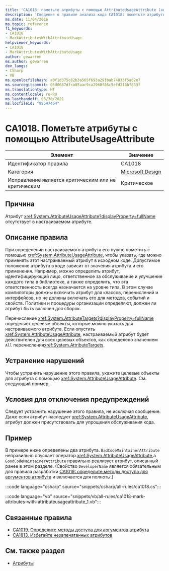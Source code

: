```yaml
---
title: 'CA1018: пометьте атрибуты с помощью AttributeUsageAttribute (анализ кода)'
description: 'Сведения о правиле анализа кода CA1018: пометьте атрибуты с помощью AttributeUsageAttribute'
ms.date: 11/04/2016
ms.topic: reference
f1_keywords:
- CA1018
- MarkAttributesWithAttributeUsage
helpviewer_keywords:
- CA1018
- MarkAttributesWithAttributeUsage
author: gewarren
ms.author: gewarren
dev_langs:
- CSharp
- VB
ms.openlocfilehash: a0f1d375c82b3a565f693a29fbab74833f5a62e7
ms.sourcegitcommit: 05d0087dfca85aac9ca2960f86c5efd218bf833f
ms.translationtype: HT
ms.contentlocale: ru-RU
ms.lasthandoff: 03/30/2021
ms.locfileid: "99547464"
---
```

# <a name="ca1018-mark-attributes-with-attributeusageattribute"></a>CA1018. Пометьте атрибуты с помощью AttributeUsageAttribute

| Элемент                                     | Значение            |
|------------------------------------------|------------------|
| Идентификатор правила                                   | CA1018           |
| Категория                                 | [Microsoft.Design](design-warnings.md) |
| Исправление является критическим или не критическим | Критическое         |

## <a name="cause"></a>Причина

Атрибут <xref:System.AttributeUsageAttribute?displayProperty=fullName> отсутствует в настраиваемом атрибуте.

## <a name="rule-description"></a>Описание правила

При определении настраиваемого атрибута его нужно пометить с помощью <xref:System.AttributeUsageAttribute>, чтобы указать, где можно применять этот настраиваемый атрибут в исходном коде. Допустимое положение атрибута в коде зависит от значения атрибута и его применения. Например, можно определить атрибут, идентифицирующий лицо, ответственное за обслуживание и улучшение каждого типа в библиотеке, а также определить, что эта ответственность всегда назначается на уровне типа. В этом случае компиляторы должны включить атрибут для классов, перечислений и интерфейсов, но не должны включать его для методов, событий и свойств. Политики и процедуры организации определяют, должен ли атрибут быть включен для сборок.

Перечисление <xref:System.AttributeTargets?displayProperty=fullName> определяет целевые объекты, которые можно указать для настраиваемого атрибута. Если опустить <xref:System.AttributeUsageAttribute>, настраиваемый атрибут будет действителен для всех целевых объектов, как определено значением `All` перечисления<xref:System.AttributeTargets>.

## <a name="how-to-fix-violations"></a>Устранение нарушений

Чтобы устранить нарушение этого правила, укажите целевые объекты для атрибута с помощью <xref:System.AttributeUsageAttribute>. См. следующий пример.

## <a name="when-to-suppress-warnings"></a>Условия для отключения предупреждений

Следует устранить нарушение этого правила, не исключая сообщение. Даже если атрибут наследует <xref:System.AttributeUsageAttribute>, атрибут должен присутствовать для упрощения обслуживания кода.

## <a name="example"></a>Пример

В примере ниже определены два атрибута. `BadCodeMaintainerAttribute` неправильно опускает оператор <xref:System.AttributeUsageAttribute>,а `GoodCodeMaintainerAttribute` правильно реализует атрибут, описанный ранее в этом разделе. (Свойство `DeveloperName` является обязательным для правила разработки [CA1019: определите методы доступа для аргументов атрибута](ca1019.md) и включается для полноты.)

:::code language="csharp" source="snippets/csharp/all-rules/ca1018.cs":::

:::code language="vb" source="snippets/vb/all-rules/ca1018-mark-attributes-with-attributeusageattribute_1.vb":::

## <a name="related-rules"></a>Связанные правила

- [CA1019. Определите методы доступа для аргументов атрибута](ca1019.md)
- [CA1813. Избегайте незапечатанных атрибутов](ca1813.md)

## <a name="see-also"></a>См. также раздел

- [Атрибуты](../../../standard/design-guidelines/attributes.md)
